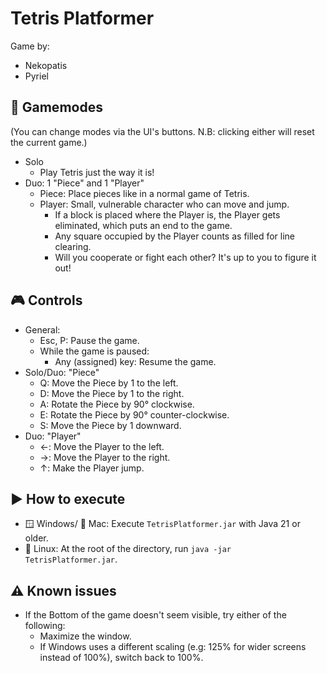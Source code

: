 # Tetris Platformer
Game by:
- Nekopatis
- Pyriel

## 👥 Gamemodes 
(You can change modes via the UI's buttons. N.B: clicking either will reset the current game.)
- Solo
  - Play Tetris just the way it is!
- Duo: 1 "Piece" and 1 "Player"
  - Piece: Place pieces like in a normal game of Tetris.
  - Player: Small, vulnerable character who can move and jump.
    - If a block is placed where the Player is, the Player gets eliminated, which puts an end to the game.
    - Any square occupied by the Player counts as filled for line clearing.
    - Will you cooperate or fight each other? It's up to you to figure it out!

## 🎮 Controls
- General:
  - Esc, P: Pause the game.
  - While the game is paused:
    - Any (assigned) key: Resume the game.
- Solo/Duo: "Piece"
  - Q: Move the Piece by 1 to the left.
  - D: Move the Piece by 1 to the right.
  - A: Rotate the Piece by 90° clockwise.
  - E: Rotate the Piece by 90° counter-clockwise.
  - S: Move the Piece by 1 downward.
- Duo: "Player"
  - ←: Move the Player to the left.
  - →: Move the Player to the right.
  - ↑: Make the Player jump.

## ▶️ How to execute
- 🪟 Windows/ 🍏 Mac: Execute `TetrisPlatformer.jar` with Java 21 or older.
- 🐧 Linux: At the root of the directory, run `java -jar TetrisPlatformer.jar`.

## ⚠️ Known issues
- If the Bottom of the game doesn't seem visible, try either of the following:
  - Maximize the window.
  - If Windows uses a different scaling (e.g: 125% for wider screens instead of 100%), switch back to 100%.


